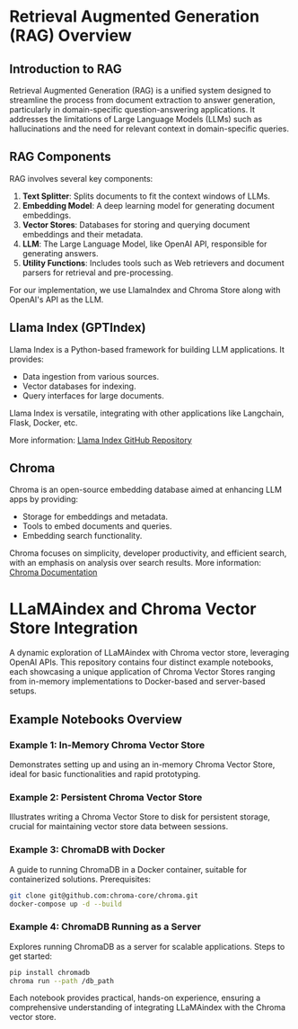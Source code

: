 # Retrieval Augmented Generation (RAG) Overview

## Introduction to RAG

Retrieval Augmented Generation (RAG) is a unified system designed to streamline the process from document extraction to answer generation, particularly in domain-specific question-answering applications. It addresses the limitations of Large Language Models (LLMs) such as hallucinations and the need for relevant context in domain-specific queries.

## RAG Components

RAG involves several key components:

1. **Text Splitter**: Splits documents to fit the context windows of LLMs.
2. **Embedding Model**: A deep learning model for generating document embeddings.
3. **Vector Stores**: Databases for storing and querying document embeddings and their metadata.
4. **LLM**: The Large Language Model, like OpenAI API, responsible for generating answers.
5. **Utility Functions**: Includes tools such as Web retrievers and document parsers for retrieval and pre-processing.

For our implementation, we use LlamaIndex and Chroma Store along with OpenAI's API as the LLM.

## Llama Index (GPTIndex)

Llama Index is a Python-based framework for building LLM applications. It provides:

- Data ingestion from various sources.
- Vector databases for indexing.
- Query interfaces for large documents.

Llama Index is versatile, integrating with other applications like Langchain, Flask, Docker, etc.

More information: [Llama Index GitHub Repository](https://github.com/run-llama/llama_index)

## Chroma

Chroma is an open-source embedding database aimed at enhancing LLM apps by providing:

- Storage for embeddings and metadata.
- Tools to embed documents and queries.
- Embedding search functionality.

Chroma focuses on simplicity, developer productivity, and efficient search, with an emphasis on analysis over search results.
More information: [Chroma Documentation](https://docs.trychroma.com/)

# LLaMAindex and Chroma Vector Store Integration

A dynamic exploration of LLaMAindex with Chroma vector store, leveraging OpenAI APIs. This repository contains four distinct example notebooks, each showcasing a unique application of Chroma Vector Stores ranging from in-memory implementations to Docker-based and server-based setups.

## Example Notebooks Overview

### Example 1: In-Memory Chroma Vector Store

Demonstrates setting up and using an in-memory Chroma Vector Store, ideal for basic functionalities and rapid prototyping.

### Example 2: Persistent Chroma Vector Store

Illustrates writing a Chroma Vector Store to disk for persistent storage, crucial for maintaining vector store data between sessions.

### Example 3: ChromaDB with Docker

A guide to running ChromaDB in a Docker container, suitable for containerized solutions. Prerequisites:

```bash
git clone git@github.com:chroma-core/chroma.git
docker-compose up -d --build
```

### Example 4: ChromaDB Running as a Server

Explores running ChromaDB as a server for scalable applications. Steps to get started:

```bash
pip install chromadb
chroma run --path /db_path
```

Each notebook provides practical, hands-on experience, ensuring a comprehensive understanding of integrating LLaMAindex with the Chroma vector store.
